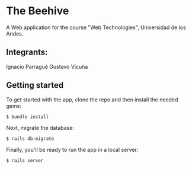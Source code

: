 # The Beehive
A Web application for the course "Web Technologies", Universidad de los Andes.
## Integrants:
Ignacio Parragué
Gustavo Vicuña
## Getting started

To get started with the app, clone the repo and then install the needed gems:

```
$ bundle install
```

Next, migrate the database:

```
$ rails db:migrate
```

Finally, you'll be ready to run the app in a local server:

```
$ rails server
```

